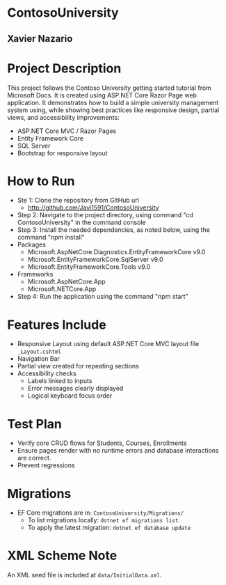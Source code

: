# ContosoUniversity
## Xavier Nazario

# Project Description
This project follows the Contoso University getting started tutorial from Microsoft Docs. It is created using ASP.NET Core Razor Page web application. It demonstrates how to build a simple university management system using, while showing best practices like responsive design, partial views, and accessibility improvements:

- ASP.NET Core MVC / Razor Pages
- Entity Framework Core
- SQL Server
- Bootstrap for responsive layout

# How to Run
- Ste 1: Clone the repository from GitHub url
  - http://github.com/Javi1591/ContosoUniversity
- Step 2: Navigate to the project directory, using command "cd ContosoUniversity" in the command console
-  Step 3: Install the needed dependencies, as noted below, using the command "npm install"
  - Packages
    - Microsoft.AspNetCore.Diagnostics.EntityFrameworkCore v9.0
    - Microsoft.EntityFrameworkCore.SqlServer v9.0
    - Microsoft.EntityFrameworkCore.Tools v9.0
  - Frameworks
    - Microsoft.AspNetCore.App
    - Microsoft.NETCore.App
- Step 4: Run the application using the command "npm start"

# Features Include
- Responsive Layout using default ASP.NET Core MVC layout file `_Layout.cshtml`
- Navigation Bar
- Partial view created for repeating sections
- Accessibility checks
  - Labels linked to inputs  
  - Error messages clearly displayed  
  - Logical keyboard focus order

# Test Plan
- Verify core CRUD flows for Students, Courses, Enrollments
- Ensure pages render with no runtime errors and database interactions are correct.
- Prevent regressions

# Migrations
- EF Core migrations are in: `ContosoUniversity/Migrations/`
  - To list migrations locally: `dotnet ef migrations list`
  - To apply the latest migration: `dotnet ef database update`

# XML Scheme Note
An XML seed file is included at `data/InitialData.xml`.
